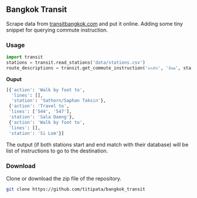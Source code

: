 ## Bangkok Transit

Scrape data from [transitbangkok.com](http://www.transitbangkok.com/) and put it online. Adding some tiny snippet for querying commute instruction.

### Usage

```python
import transit
stations = transit.read_stations('data/stations.csv')
route_descriptions = transit.get_commute_instruction('บางรัก', 'สีลม', stations) # return route instruction
```

**Ouput**

```python
[{'action': 'Walk by foot to',
  'lines': [],
  'station': 'Sathorn/Saphan Taksin'},
 {'action': 'Travel to',
 'lines': ['544', '547'],
 'station': 'Sala Daeng'},
 {'action': 'Walk by foot to',
 'lines': [],
 'station': 'Si Lom'}]
```

The output (if both stations start and end match with their database)
will be list of instructions to go to the destination.

### Download

Clone or download the zip file of the repository.

```bash
git clone https://github.com/titipata/bangkok_transit
```
